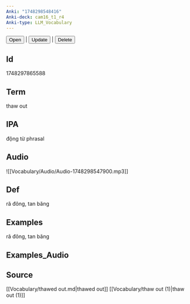 ```yaml
---
Anki: "1748298548416"
Anki-deck: cam16_t1_r4
Anki-type: LLM_Vocabulary
---
```

<button class="anki-btn-open">Open</button> | <button class="anki-btn-update">Update</button> | <button class="anki-btn-delete">Delete</button>

## Id
 1748297865588
## Term
thaw out
## IPA
động từ phrasal

## Audio
![[Vocabulary/Audio/Audio-1748298547900.mp3]]
## Def
rã đông, tan băng
## Examples
rã đông, tan băng
## Examples_Audio

## Source
 [[Vocabulary/thawed out.md|thawed out]]
[[Vocabulary/thaw out (1)|thaw out (1)]]